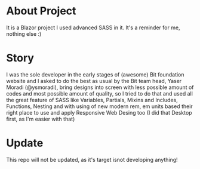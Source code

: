 # About Project
It is a Blazor project I used advanced SASS in it. It's a reminder for me, nothing else :)

# Story
I was the sole developer in the early stages of (awesome) Bit foundation website and I asked to do the best as usual by the Bit team head, Yaser Moradi (@ysmoradi), bring designs into 
screen with less possible amount of codes and most possible amount of quality, so I tried to do that and used all the great feature of SASS like Variables, Partials, Mixins 
and Includes, Functions, Nesting and with using of new modern rem, em units based their right place to use and apply Responsive Web Desing too (I did that Desktop first, as I'm easier 
with that)

# Update
This repo will not be updated, as it's target isnot developing anything!
